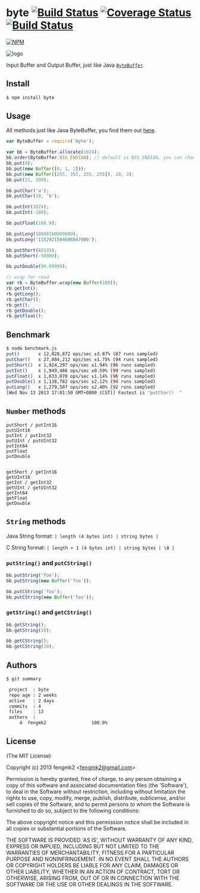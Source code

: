 byte [![Build Status](https://secure.travis-ci.org/fengmk2/byte.png)](http://travis-ci.org/fengmk2/byte) [![Coverage Status](https://coveralls.io/repos/fengmk2/byte/badge.png)](https://coveralls.io/r/fengmk2/byte) [![Build Status](https://drone.io/github.com/fengmk2/byte/status.png)](https://drone.io/github.com/fengmk2/byte/latest)
=======

[![NPM](https://nodei.co/npm/byte.png?downloads=true&stars=true)](https://nodei.co/npm/byte)

![logo](https://raw.github.com/fengmk2/byte/master/logo.png)

Input Buffer and Output Buffer, just like Java [`ByteBuffer`](http://docs.oracle.com/javase/6/docs/api/java/nio/ByteBuffer.html).

## Install

```bash
$ npm install byte
```

## Usage

All methods just like Java ByteBuffer, you find them out [here](http://docs.oracle.com/javase/6/docs/api/java/nio/ByteBuffer.html#method_summary).

```js
var ByteBuffer = require('byte');

var bb = ByteBuffer.allocate(1024);
bb.order(ByteBuffer.BIG_ENDIAN); // default is BIG_ENDIAN, you can change it to LITTLE_ENDIAN.
bb.put(0);
bb.put(new Buffer([0, 1, 2]));
bb.put(new Buffer([255, 255, 255, 255]), 10, 3);
bb.put(21, 100);

bb.putChar('a');
bb.putChar(10, 'b');

bb.putInt(1024);
bb.putInt(-100);

bb.putFloat(100.9);

bb.putLong(10000100009099);
bb.putLong('1152921504606847000');

bb.putShort(65535);
bb.putShort(-50000);

bb.putDouble(99.99999);

// wrap for read
var rb = ByteBuffer.wrap(new Buffer(100));
rb.getInt();
rb.getLong();
rb.getChar();
rb.get();
rb.getDouble();
rb.getFloat();
```

## Benchmark

```bash
$ node benchmark.js
put()       x 12,028,872 ops/sec ±3.87% (87 runs sampled)
putChar()   x 27,884,212 ops/sec ±1.75% (94 runs sampled)
putShort()  x 1,924,297 ops/sec ±1.94% (96 runs sampled)
putInt()    x 1,949,486 ops/sec ±0.59% (99 runs sampled)
putFloat()  x 1,633,070 ops/sec ±1.14% (96 runs sampled)
putDouble() x 1,138,782 ops/sec ±2.12% (94 runs sampled)
putLong()   x 1,279,507 ops/sec ±2.40% (92 runs sampled)
[Wed Nov 13 2013 17:01:50 GMT+0800 (CST)] Fastest is "putChar()  "
```

## `Number` methods

```
putShort / putInt16
putUInt16
putInt / putInt32
putUInt / putUInt32
putInt64
putFloat
putDouble


getShort / getInt16
getUInt16
getInt / getInt32
getUInt / getUInt32
getInt64
getFloat
getDouble
```

## `String` methods

Java String format: `| length (4 bytes int) | string bytes |`

C String format: `| length + 1 (4 bytes int) | string bytes | \0 |`

### `putString()` and `putCString()`

```js
bb.putString('foo');
bb.putString(new Buffer('foo'));

bb.putCString('foo');
bb.putCString(new Buffer('foo'));
```

### `getString()` and `getCString()`

```js
bb.getString();
bb.getString(10);

bb.getCString();
bb.getCString(10);
```

## Authors

```bash
$ git summary

 project  : byte
 repo age : 2 weeks
 active   : 2 days
 commits  : 4
 files    : 13
 authors  :
     4  fengmk2                 100.0%
```

## License

(The MIT License)

Copyright (c) 2013 fengmk2 &lt;fengmk2@gmail.com&gt;

Permission is hereby granted, free of charge, to any person obtaining
a copy of this software and associated documentation files (the
'Software'), to deal in the Software without restriction, including
without limitation the rights to use, copy, modify, merge, publish,
distribute, sublicense, and/or sell copies of the Software, and to
permit persons to whom the Software is furnished to do so, subject to
the following conditions:

The above copyright notice and this permission notice shall be
included in all copies or substantial portions of the Software.

THE SOFTWARE IS PROVIDED 'AS IS', WITHOUT WARRANTY OF ANY KIND,
EXPRESS OR IMPLIED, INCLUDING BUT NOT LIMITED TO THE WARRANTIES OF
MERCHANTABILITY, FITNESS FOR A PARTICULAR PURPOSE AND NONINFRINGEMENT.
IN NO EVENT SHALL THE AUTHORS OR COPYRIGHT HOLDERS BE LIABLE FOR ANY
CLAIM, DAMAGES OR OTHER LIABILITY, WHETHER IN AN ACTION OF CONTRACT,
TORT OR OTHERWISE, ARISING FROM, OUT OF OR IN CONNECTION WITH THE
SOFTWARE OR THE USE OR OTHER DEALINGS IN THE SOFTWARE.
